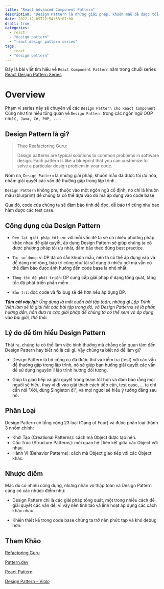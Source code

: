 ```yaml
---
title: "React Advanced Component Pattern"
description: "Design Pattern là những giải pháp, khuôn mẫu đã được tối ưu hóa, nhằm giải quyết các vấn đề thường gặp trong lập trình"
date: 2022-12-09T22:54:33+07:00
draft: true
categories:
  - react
  - "design pattern"
  - "react design pattern series"
tags:
  - react
  - "design pattern"
---
```


Đây là bài viết tìm hiểu về `React Component Pattern` nằm trong chuỗi series [React Design Pattern Series](/categories/react-design-pattern-series)

# Overview

Phạm vi series này sẽ chuyên về các `Design Pattern cho React Component`. Cũng như tìm hiểu tổng quan về `Design Pattern` trong các ngôn ngữ OOP như `C, Java, C#, PHP, ...`.

## Design Pattern là gì?

> Theo Reafactoring Guru:
>
> Design patterns are typical solutions to common problems in software design. Each pattern is like a blueprint that you can customize to solve a particular design problem in your code.

Nôm na, `Design Pattern` là những giải pháp, khuôn mẫu đã được tối ưu hóa, nhằm giải quyết các vấn đề thường gặp trong lập trình.

`Design Pattern` không phụ thuộc vào một ngôn ngữ cố định, nó chỉ là khuôn mẫu (blurprint) để chúng ta có thể dựa vào đó mà áp dụng vào code base.

Qua đó, code của chúng ta sẽ đảm bảo tính dễ đọc, dễ bảo trì cũng như bao hàm được các test case.

## Công dụng của Design Pattern

- `Đem lại giải pháp tối ưu`: với mỗi vấn đề ta sẽ có nhiều phương pháp khác nhau để giải quyết, áp dụng Design Pattern sẽ giúp chúng ta có được phương pháp tối ưu nhất, đảm bảo theo đúng best practice.

- `Tái sử dụng`: vì DP đã có sẵn khuôn mẫu, nên ta có thể áp dụng vào và dễ dàng mở rộng, bảo trì cũng như tái sử dụng ở nhiều nơi mà vẫn có thể đảm bảo được ảnh hưởng đến code base là nhỏ nhất.

- `Tăng tốc độ phát triển`: DP cung cấp giải pháp ở dạng tổng quát, tăng tốc độ phát triển phần mềm.

- `Bảo trì`: đọc code và fix bug sẽ dễ hơn nếu áp dụng DP.

_**Túm cái váy lại:** Ứng dụng là một cuốn bài tập toán, những gì Lập Trình Viên làm sẽ là giải hết các bài tập trong đó, và Design Patterns sẽ là phần hướng dẫn, hắn đưa ra các giải pháp để chúng ta có thể xem và ấp dụng vào bài giải, thế thôi._

## Lý do để tìm hiểu Design Pattern

Thật ra, chúng ta có thể làm việc bình thường mà chẳng cần quan tâm đến Design Pattern hay biết nó là cái gì. Vậy chúng ta biết nó để làm gì?

- Design Pattern là bộ công cụ đã được thử và kiểm tra (test) với các vấn đề thường gặp trong lập trình, nó sẽ giúp bạn hướng giải quyết các vấn đề sử dụng nguyên lí lập trình hướng đối tượng.

- Giúp ta giao tiếp và giải quyết trong team tốt hơn và đảm bảo rằng mọi người sẽ hiều, thay vì đi vào giải thích cách tiếp cận, test case, ... ta chỉ cần nói "Xời, dùng Singleton đi", và mọi người sẽ hiểu ý tưởng đằng sau nó.

## Phân Loại

Design Pattern có tổng cộng 23 loại (Gang of Four) và được phân loại thành 3 nhóm chính:

- Khởi Tạo (Creational Patterns): cách mà Object được tạo nên.
- Cấu Trúc (Structure Patterns): mối quan hệ | liên kết giữa các Object với nhau.
- Hành Vi (Behavior Patterns): cách mà Object giao tiếp với các Object khác.

## Nhược điểm

Mặc dù có nhiều công dụng, nhưng nhân vô thập toàn và Design Pattern cũng có các nhược điểm như:

- Design Pattern chỉ là các giải pháp tổng quát, một trong nhiều cách để giải quyết các vấn đề, vì vậy nên tỉnh táo và linh hoạt áp dụng các cách khác nhau.

- Khiến thiết kế trong code base chúng ta trở nên phức tạp và khó debug hơn.

## Tham Khảo

[Refactoring Guru](https://refactoring.guru/design-patterns)

[Pattern.dev](https://www.patterns.dev/posts/)

[React Pattern](https://reactpatterns.js.org/docs/)

[Design Pattern - Viblo](https://viblo.asia/p/design-patterns-phan-1-tong-quan-ve-design-pattern-LzD5dWpeljY)
